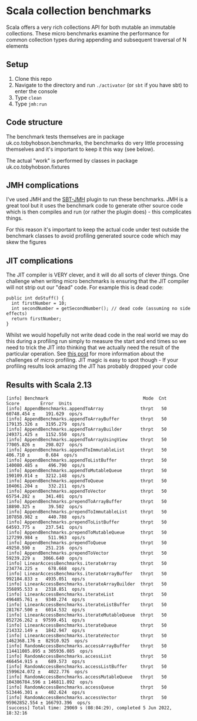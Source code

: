 Scala collection benchmarks
==============

Scala offers a very rich collections API for both mutable an immutable collections. These micro benchmarks examine the
performance for common collection types during appending and subsequent traversal of N elements

Setup
-----

1. Clone this repo
2. Navigate to the directory and run `./activator` (or `sbt` if you have sbt) to enter the console
3. Type `clean`
4. Type `jmh:run`

Code structure
----------------------------

The benchmark tests themselves are in package uk.co.tobyhobson.benchmarks, the benchmarks do very little processing
themselves and it's important to keep it this way (see below).

The actual "work" is performed by classes in package uk.co.tobyhobson.fixtures

JMH complications
--------------

I've used JMH and the [SBT-JMH](https://github.com/ktoso/sbt-jmh) plugin to run these benchmarks. JMH is a great tool but
it uses the benchmark code to generate other source code which is then compiles and run (or rather the plugin does) -
this complicates things.

For this reason it's important to keep the actual code under test outside the benchmark classes to avoid profiling generated
source code which may skew the figures

JIT complications
-------------------

The JIT compiler is VERY clever, and it will do all sorts of clever things. One challenge when writing micro benchmarks
is ensuring that the JIT compiler will not strip out our "dead" code. For example this is dead code:

```
public int doStuff() {
  int firstNumber = 10;
  int secondNumber = getSecondNumber(); // dead code (assuming no side effects)
  return firstNumber;
}
```

Whilst we would hopefully not write dead code in the real world we may do this during a profiling run simply to measure
the start and end times so we need to trick the JIT into thinking that we actually need the result of the particular operation.
See [this post](http://java-performance.info/jmh/) for more information about the challenges of micro profiling. JIT
magic is easy to spot though - If your profiling results look amazing the JIT has probably dropped your code

Results with Scala 2.13
-----------------------

~~~
[info] Benchmark                                    Mode  Cnt          Score        Error  Units
[info] AppendBenchmarks.appendToArray              thrpt   50      60748.454 ±    191.629  ops/s
[info] AppendBenchmarks.appendToArrayBuffer        thrpt   50     179135.326 ±   3195.279  ops/s
[info] AppendBenchmarks.appendToArrayBuilder       thrpt   50     249371.425 ±   1152.550  ops/s
[info] AppendBenchmarks.appendToArrayUsingView     thrpt   50      77005.826 ±    298.027  ops/s
[info] AppendBenchmarks.appendToImmutableList      thrpt   50        406.710 ±      0.684  ops/s
[info] AppendBenchmarks.appendToListBuffer         thrpt   50     140080.485 ±    496.790  ops/s
[info] AppendBenchmarks.appendToMutableQueue       thrpt   50     190109.014 ±   3212.148  ops/s
[info] AppendBenchmarks.appendToQueue              thrpt   50     104061.204 ±    332.211  ops/s
[info] AppendBenchmarks.appendToVector             thrpt   50      65754.282 ±    341.401  ops/s
[info] AppendBenchmarks.prependToArrayBuffer       thrpt   50      18890.325 ±     39.502  ops/s
[info] AppendBenchmarks.prependToImmutableList     thrpt   50     107858.982 ±    440.788  ops/s
[info] AppendBenchmarks.prependToListBuffer        thrpt   50      64593.775 ±    237.541  ops/s
[info] AppendBenchmarks.prependToMutableQueue      thrpt   50     127299.984 ±    511.963  ops/s
[info] AppendBenchmarks.prependToQueue             thrpt   50      49250.590 ±    251.216  ops/s
[info] AppendBenchmarks.prependToVector            thrpt   50      59239.229 ±   3066.640  ops/s
[info] LinearAccessBenchmarks.iterateArray         thrpt   50     234774.225 ±    678.668  ops/s
[info] LinearAccessBenchmarks.iterateArrayBuffer   thrpt   50     992184.833 ±   4935.051  ops/s
[info] LinearAccessBenchmarks.iterateArrayBuilder  thrpt   50     356895.533 ±   2318.851  ops/s
[info] LinearAccessBenchmarks.iterateList          thrpt   50     496485.761 ±   9340.274  ops/s
[info] LinearAccessBenchmarks.iterateListBuffer    thrpt   50     281767.500 ±   6014.532  ops/s
[info] LinearAccessBenchmarks.iterateMutableQueue  thrpt   50     852726.262 ±  97599.451  ops/s
[info] LinearAccessBenchmarks.iterateQueue         thrpt   50     214332.149 ±   1842.947  ops/s
[info] LinearAccessBenchmarks.iterateVector        thrpt   50    1462368.176 ±  82910.925  ops/s
[info] RandomAccessBenchmarks.accessArrayBuffer    thrpt   50  114411085.895 ± 305936.085  ops/s
[info] RandomAccessBenchmarks.accessList           thrpt   50     466454.915 ±    689.573  ops/s
[info] RandomAccessBenchmarks.accessListBuffer     thrpt   50    1599624.072 ±   4022.776  ops/s
[info] RandomAccessBenchmarks.accessMutableQueue   thrpt   50  104386784.596 ± 146811.892  ops/s
[info] RandomAccessBenchmarks.accessQueue          thrpt   50     513446.301 ±    402.624  ops/s
[info] RandomAccessBenchmarks.accessVector         thrpt   50   95962852.554 ± 166793.396  ops/s
[success] Total time: 29069 s (08:04:29), completed 5 Jun 2022, 18:32:16
~~~
